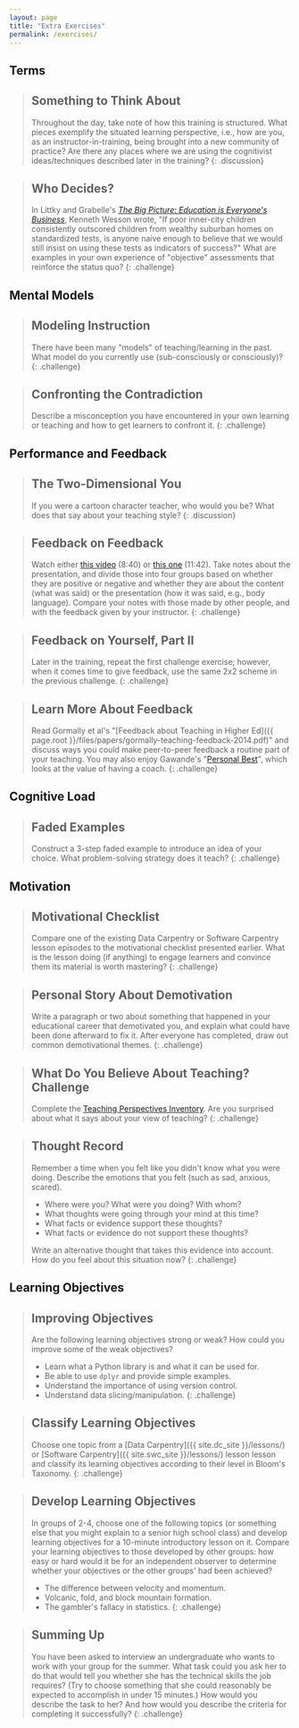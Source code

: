 ```yaml
---
layout: page
title: "Extra Exercises"
permalink: /exercises/
---
```


## Terms

> ## Something to Think About
>
> Throughout the day, take note of how this training is structured.
> What pieces exemplify the situated learning perspective,
> i.e., how are you, as an instructor-in-training, being brought into a new community of practice?
> Are there any places where we are using the cognitivist ideas/techniques described later in the training?
{: .discussion}

> ## Who Decides?
>
> In Littky and Grabelle's *[The Big Picture: Education is Everyone's Business][amazon-big-picture]*,
> Kenneth Wesson wrote,
> "If poor inner-city children consistently outscored children from wealthy suburban homes on standardized tests,
> is anyone naive enough to believe that we would still insist on using these tests as indicators of success?"
> What are examples in your own experience of "objective" assessments that reinforce the status quo?
{: .challenge}

## Mental Models

> ## Modeling Instruction
>
> There have been many "models" of teaching/learning in the past.  What
> model do you currently use (sub-consciously or consciously)?
{: .challenge}

> ## Confronting the Contradiction
>
> Describe a misconception you have encountered in your own learning or teaching
> and how to get learners to confront it.
{: .challenge}

## Performance and Feedback

> ## The Two-Dimensional You
>
> If you were a cartoon character teacher, who would you be?  What does that say about your
> teaching style?
{: .discussion}

> ## Feedback on Feedback
>
> Watch either [this video][scipy-video-1] (8:40)
> or [this one][scipy-video-2] (11:42).
> Take notes about the presentation,
> and divide those into four groups
> based on whether they are positive or negative
> and whether they are about the content (what was said)
> or the presentation (how it was said, e.g., body language).
> Compare your notes with those made by other people,
> and with the feedback given by your instructor.
{: .challenge}

> ## Feedback on Yourself, Part II
>
> Later in the training,
> repeat the first challenge exercise; however, when it comes time to give feedback,
> use the same 2x2 scheme in the previous challenge.
{: .challenge}

> ## Learn More About Feedback
>
> Read Gormally et al's "[Feedback about Teaching in Higher Ed]({{ page.root }}/files/papers/gormally-teaching-feedback-2014.pdf)"
> and discuss ways you could make peer-to-peer feedback
> a routine part of your teaching.
> You may also enjoy Gawande's "[Personal Best](http://www.newyorker.com/magazine/2011/10/03/personal-best)",
> which looks at the value of having a coach.
{: .challenge}

## Cognitive Load

> ## Faded Examples
>
> Construct a 3-step faded example to introduce an idea of your choice.
> What problem-solving strategy does it teach?
{: .challenge}

## Motivation

> ## Motivational Checklist
>
> Compare one of the existing Data Carpentry or Software Carpentry lesson episodes
> to the motivational checklist presented earlier.
> What is the lesson doing (if anything) to engage learners
> and convince them its material is worth mastering?
{: .challenge}

> ## Personal Story About Demotivation
>
> Write a paragraph or two about something that happened in your educational career
> that demotivated you, and explain what could have been done afterward to fix it.
> After everyone has completed, draw out common demotivational themes.
{: .challenge}

> ## What Do You Believe About Teaching? Challenge
>
> Complete the [Teaching Perspectives Inventory][tpi].
> Are you surprised about what it says about your view of teaching?
{: .challenge}

> ## Thought Record
>
> Remember a time when you felt like you didn't know what you were doing.
> Describe the emotions that you felt (such as sad, anxious, scared).
>
> *   Where were you? What were you doing? With whom?
> *   What thoughts were going through your mind at this time?
> *   What facts or evidence support these thoughts?
> *   What facts or evidence do not support these thoughts?
>
> Write an alternative thought that takes this evidence into account.
> How do you feel about this situation now?
{: .challenge}

## Learning Objectives

> ## Improving Objectives
>
> Are the following learning objectives strong or weak?
> How could you improve some of the weak objectives?
>
> *   Learn what a Python library is and what it can be used for.
> *   Be able to use `dplyr` and provide simple examples.
> *   Understand the importance of using version control.
> *   Understand data slicing/manipulation.
{: .challenge}


> ## Classify Learning Objectives
>
> Choose one topic from a [Data Carpentry]({{ site.dc_site }}/lessons/)
> or [Software Carpentry]({{ site.swc_site }}/lessons/) lesson
> lesson and classify its learning objectives according to their level in Bloom's Taxonomy.
{: .challenge}


> ## Develop Learning Objectives
>
> In groups of 2-4,
> choose one of the following topics
> (or something else that you might explain to a senior high school class)
> and develop learning objectives for a 10-minute introductory lesson on it.
> Compare your learning objectives to those developed by other groups:
> how easy or hard would it be for an independent observer
> to determine whether your objectives or the other groups' had been achieved?
>
> *   The difference between velocity and momentum.
> *   Volcanic, fold, and block mountain formation.
> *   The gambler's fallacy in statistics.
{: .challenge}

> ## Summing Up
>
> You have been asked to interview an undergraduate who wants to work with your group for the summer.
> What task could you ask her to do that would tell you whether she has the technical skills the job requires?
> (Try to choose something that she could reasonably be expected to accomplish in under 15 minutes.)
> How would you describe the task to her?
> And how would you describe the criteria for completing it successfully?
{: .challenge}

[amazon-big-picture]: http://www.amazon.com/Big-Picture-Education-Everyones-Business/dp/0871209713/
[scipy-video-1]: https://vimeo.com/139316669
[scipy-video-2]: https://vimeo.com/139181120
[tpi]: http://www.teachingperspectives.com/tpi/
